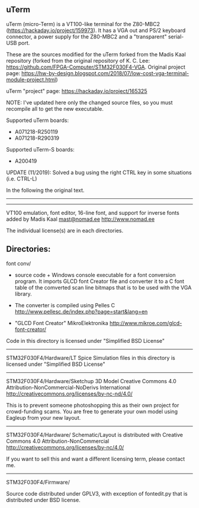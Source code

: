 ## uTerm


uTerm (micro-Term) is a VT100-like terminal for the Z80-MBC2 (https://hackaday.io/project/159973). It has a VGA out and PS/2 keyboard connector, a power supply for the Z80-MBC2 and a "transparent" serial-USB port.

These are the sources modified for the uTerm forked from the Madis Kaal 
repository (forked from the original repository of K. C. Lee: 
https://github.com/FPGA-Computer/STM32F030F4-VGA. Original project 
page: https://hw-by-design.blogspot.com/2018/07/low-cost-vga-terminal-module-project.html)


uTerm "project" page: https://hackaday.io/project/165325

NOTE: I've updated here only the changed source files, so you must recompile all to get the new executable.

Supported uTerm boards:

- A071218-R250119
- A071218-R290319

Supported uTerm-S boards:

- A200419

UPDATE (11/2019): Solved a bug using the right CTRL key in some situations (i.e. CTRL-L)

In the following the original text. 

------------------------------------------------------------------------------
------------------------------------------------------------------------------


VT100 emulation, font editor, 16-line font, and support for inverse fonts
added by Madis Kaal <mast@nomad.ee> http://www.nomad.ee


The individual license(s) are in each directories.

Directories:
------------------------------------------------------------------------------
font conv/ 
- source code + Windows console executable for a font conversion program.
It imports GLCD font Creator file and converter it to a C font table
of the comverted scan line bitmaps that is to be used with the VGA library.

- The converter is compiled using Pelles C
http://www.pellesc.de/index.php?page=start&lang=en

- "GLCD Font Creator" MikroElektronika
http://www.mikroe.com/glcd-font-creator/


Code in this directory is licensed under "Simplified BSD License"

-------------------------------------------------------------------------------
STM32F030F4/Hardware/LT Spice Simulation
files in this directory is licensed under "Simplified BSD License"

-------------------------------------------------------------------------------
STM32F030F4/Hardware/Sketchup 3D Model
Creative Commons 4.0 Attribution-NonCommercial-NoDerivs International
http://creativecommons.org/licenses/by-nc-nd/4.0/

This is to prevent someone photoshopping this as their own project for crowd-funding 
scams. You are free to generate your own model using Eagleup from your new layout.

-------------------------------------------------------------------------------
STM32F030F4/Hardware/
Schematic/Layout is distributed with Creative Commons 4.0 Attribution-NonCommercial
http://creativecommons.org/licenses/by-nc/4.0/

If you want to sell this and want a different licensing term, please contact me.

-------------------------------------------------------------------------------
STM32F030F4/Firmware/

Source code distributed under GPLV3, with exception of fontedit.py that is
distributed under BSD license.
